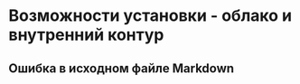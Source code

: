 
# Возможности установки - облако и внутренний контур
## Ошибка в исходном файле Markdown
[//]: # ()
[//]: # (mkdir fastboard)

[//]: # (cd fastboard)

[//]: # (```)

[//]: # ()
[//]: # (<div id="bkmrk--40">  )

[//]: # (</div><div id="bkmrk-%D0%9F%D1%80%D0%BE%D0%B2%D0%B5%D1%80%D1%8F%D0%B5%D0%BC-%D0%B8-%D1%83%D1%81%D1%82%D0%B0%D0%BD%D0%B0%D0%B2%D0%BB">Проверяем и устанавливаем данные для авторизации в базах данных и параметры подключения к контейнерам с базами в файле **docker-compose.yml**, в данный момент там установлены данные для подключения по умолчанию.</div><div id="bkmrk--41">  )

[//]: # (</div><div id="bkmrk-%D0%94%D0%B0%D0%BB%D0%B5%D0%B5-%D0%B8%D0%BC%D0%BF%D0%BE%D1%80%D1%82%D0%B8%D1%80%D1%83%D0%B5%D0%BC-%D0%BE%D0%B1">Далее импортируем образы контейнеров **fastboard:back** и **fastboard:front**, для этого выполняем команды:</div><div id="bkmrk--42">  )

[//]: # (</div>```)

[//]: # (docker load -i fastboard-back.tar)

[//]: # (docker load -i fastboard-front.tar)

[//]: # (```)

[//]: # ()
[//]: # (<div id="bkmrk-%D0%9F%D0%BE%D1%81%D0%BB%D0%B5-%D0%B7%D0%B0%D0%B3%D1%80%D1%83%D0%B7%D0%BA%D0%B8-%D0%BE%D0%B1%D1%80%D0%B0%D0%B7">После загрузки образов, запускаем контейнеры бэк и фронт, а также проверяем логи из запуска</div><div id="bkmrk--43">  )

[//]: # (</div>```)

[//]: # (docker-compose up -d)

[//]: # (docker-compose logs -f)

[//]: # (```)

[//]: # ()
[//]: # (<div id="bkmrk-docker-compose-up--d-4"></div><div id="bkmrk-%D0%B8%D0%BB%D0%B8%C2%A0">или </div>```)

[//]: # (docker-compose up -d)

[//]: # (docker-compose ps)

[//]: # (docker logs -f container_name)

[//]: # (```)

[//]: # ()
[//]: # (<div id="bkmrk-docker-compose-up--d-5"></div><div id="bkmrk-%D0%95%D1%81%D0%BB%D0%B8-%D0%BA%D0%BE%D0%BD%D1%82%D0%B5%D0%B9%D0%BD%D0%B5%D1%80%D1%8B-%D0%B7%D0%B0%D0%BF%D1%83">Если контейнеры запустились без проблем, то проверяем работу пройдя по ссылке указанной в **docker-compose.yml** для контейнера фронт: https://example.com</div>#### **14. Активация первого ключа )

[//]: # ()
[//]: # (После успешного развертывания нужно войти в API системы под техническим пользователем для активации первого лицензионного ключа. Этот пользователь имеет права администратора и остается в системе.)

[//]: # ()
[//]: # (##### **Входим в API**)

[//]: # ()
[//]: # (Переходим по адресу: **ваш\_бэкенд/docs/swagger,** находим блок аутентификации и метод **get\_token.** Жмем кнопку **TRY OUT**, вводим учетные данные:)

[//]: # ()
[//]: # (**Логин**: admin  )

[//]: # (**Пароль:** дата первого запуска контейнеров ГГГГ-MM-ДД)

[//]: # ()
[//]: # (Далее нажимаем кнопку **EXECUTE**)

[//]: # ()
[//]: # ([![image.png]&#40;https://book.winsolutions.ru/uploads/images/gallery/2024-02/scaled-1680-/ppzimage.png&#41;]&#40;https://book.winsolutions.ru/uploads/images/gallery/2024-02/ppzimage.png&#41;)

[//]: # ()
[//]: # (##### **Далее активируем лицензионный ключ** )

[//]: # ()
[//]: # (В блоке «Лицензия» находим метод Acivate, жмем кнопку **TRY OUT**, выбираем файл лицензии и нажимаем кнопку **EXECUTE**)

[//]: # ()
[//]: # ([![image.png]&#40;https://book.winsolutions.ru/uploads/images/gallery/2024-02/scaled-1680-/G3Gimage.png&#41;]&#40;https://book.winsolutions.ru/uploads/images/gallery/2024-02/G3Gimage.png&#41;)

[//]: # ()
[//]: # (##### **Система готова к работе**)

[//]: # ()
[//]: # (Теперь можно войти с помощью интерфейса и создать пользователей через панель администратора и выдавать им лицензии)

[//]: # ()
[//]: # (### **Установка системы без SSL &#40;http&#41;**)

[//]: # ()
[//]: # (#### **1. Для разворачивания контейнеров создаем директории для баз данных и обратного прокси**)

[//]: # ()
[//]: # (```)

[//]: # (mkdir resources)

[//]: # (```)

[//]: # ()
[//]: # (<div id="bkmrk--36"></div><div id="bkmrk--45"></div><div id="bkmrk--46">  )

[//]: # (</div>#### **2. Переходим в директорию баз данных и создаем директорию для postgres**)

[//]: # ()
[//]: # (```)

[//]: # (cd resources/)

[//]: # (mkdir postgres)

[//]: # (```)

[//]: # ()
[//]: # (<div id="bkmrk--47">  )

[//]: # (</div>#### **3. Переходим в директорию postgres, копируем в нее файл docker-compose.yml из предоставленного дистрибутива.** )

[//]: # ()
[//]: # (Создаем сеть для контейнеров базами данных и запускаем контейнер с postgres)

[//]: # ()
[//]: # (```)

[//]: # (cd postgres/)

[//]: # (docker network create resources)

[//]: # (docker-compose up -d)

[//]: # (```)

[//]: # ()
[//]: # (<div id="bkmrk--48"></div><div id="bkmrk-%D0%9F%D0%BE%D1%81%D0%BB%D0%B5-%D0%B7%D0%B0%D0%BF%D1%83%D1%81%D0%BA%D0%B0%2C-%D1%81%D0%BA%D0%B0%D1%87%D0%B0-4">После запуска, скачается необходимый образ и запустится контейнер postgres.</div><div id="bkmrk-%D0%9B%D0%BE%D0%B3%D0%B8%D0%BD-%D0%BF%D0%BE-%D1%83%D0%BC%D0%BE%D0%BB%D1%87%D0%B0%D0%BD%D0%B8%D1%8E%3A--1">**Логин по умолчанию:** postgres</div><div id="bkmrk-%D0%9F%D0%B0%D1%80%D0%BE%D0%BB%D1%8C%3A-postgres-1">**Пароль:** postgres</div><div id="bkmrk-%D0%B8%D0%B7%D0%BC%D0%B5%D0%BD%D0%B8%D1%82%D1%8C-%D0%BC%D0%BE%D0%B6%D0%BD%D0%BE-%D0%B2-%D1%84%D0%B0%D0%B9-3">*изменить можно в файле **docker-compose.yml** перед запуском контейнера*</div><div id="bkmrk--49"></div><div id="bkmrk--50"></div><div id="bkmrk--51">  )

[//]: # (</div>#### **4. Создаем базу данных postgres**)

[//]: # ()
[//]: # (C именем fastboard\_back. Cоздать можно разными способами, например подключиться к контейнеру при помощи PgAdmin или psql-16)

[//]: # ()
[//]: # (```bash)

[//]: # (sudo sh -c 'echo "deb http://apt.postgresql.org/pub/repos/apt $&#40;lsb_release -cs&#41;-pgdg main" > /etc/apt/sources.list.d/pgdg.list')

[//]: # (    curl -fsSL https://www.postgresql.org/media/keys/ACCC4CF8.asc | sudo gpg --dearmor -o /etc/apt/trusted.gpg.d/postgresql.gpg)

[//]: # (    apt update)

[//]: # (    apt install postgresql-client-16)

[//]: # (    psql -h 127.0.0.1 -U postgres)

[//]: # (                \l)

[//]: # (                CREATE DATABASE fastboard_back;)

[//]: # (                \l)

[//]: # (                \q)

[//]: # (```)

[//]: # ()
[//]: # (<div id="bkmrk--52">  )

[//]: # (</div><div id="bkmrk--53"></div><div id="bkmrk--54"></div><div id="bkmrk--55">  )

[//]: # (</div>#### **5. Переходим на директорию выше, т.е. в директорию resources**)

[//]: # ()
[//]: # (```)

[//]: # (cd ..)

[//]: # (```)

[//]: # ()
[//]: # (<div id="bkmrk--56"></div><div id="bkmrk-%D0%A1%D0%BE%D0%B7%D0%B4%D0%B0%D0%B5%D0%BC-%D0%B4%D0%B8%D1%80%D0%B5%D0%BA%D1%82%D0%BE%D1%80%D0%B8%D0%B8-%D0%B4">Создаем директории для Clickhouse переходим в нее</div><div id="bkmrk--57">  )

[//]: # (</div>```)

[//]: # (mkdir clickhouse)

[//]: # (cd  clickhouse/)

[//]: # (```)

[//]: # ()
[//]: # (<div id="bkmrk--58">  )

[//]: # (</div>#### **6. Копируем в директорию clickhouse файл docker-compose.yml и директории с конфигами &#40;etc, custom\_config&#41; из предоставленного дистрибутива Clickhouse.** )

[//]: # ()
[//]: # (Меняем параметры выделенной памяти для контейнера в файле **docker-compose.yml** &#40;по умолчанию выставлено от 2 до 8 Гб ОЗУ&#41; и запускаем контейнер с clickhouse)

[//]: # ()
[//]: # (```)

[//]: # (docker-compose up -d)

[//]: # (```)

[//]: # ()
[//]: # (<div id="bkmrk-%D0%9F%D0%BE%D1%81%D0%BB%D0%B5-%D0%B7%D0%B0%D0%BF%D1%83%D1%81%D0%BA%D0%B0%2C-%D1%81%D0%BA%D0%B0%D1%87%D0%B0-5">После запуска, скачается необходимый образ и запустится контейнер с clickhouse. </div><div id="bkmrk-%D0%9B%D0%BE%D0%B3%D0%B8%D0%BD%3A-admin-2">**Логин:** admin</div><div id="bkmrk-%D0%9F%D0%B0%D1%80%D0%BE%D0%BB%D1%8C%3A-passw0rd-1">**Пароль:** Passw0rd</div><div id="bkmrk-%D0%B8%D0%B7%D0%BC%D0%B5%D0%BD%D0%B8%D1%82%D1%8C-%D0%BC%D0%BE%D0%B6%D0%BD%D0%BE-%D0%B2-%D1%84%D0%B0%D0%B9-4">*изменить можно в файле **etc/users.xml** перед запуском контейнера*</div><div id="bkmrk--59"></div><div id="bkmrk--60">  )

[//]: # (</div>#### **7. Переходим на директорию выше, т.е. в директорию resources**)

[//]: # ()
[//]: # (```)

[//]: # (cd ..)

[//]: # (```)

[//]: # ()
[//]: # (<div id="bkmrk--61"></div>)

[//]: # (#### **8. Создаем директории для Redis и переходим в нее**)

[//]: # ()
[//]: # (```)

[//]: # (### **Установка системы с SSL &#40;https&#41;**)

[//]: # ()
[//]: # (#### **1. Для разворачивания контейнеров создаем директории для баз данных и обратного прокси**)

[//]: # ()
[//]: # (```)

[//]: # (mkdir resources)

[//]: # (mkdir traefik)

[//]: # (```)

[//]: # ()
[//]: # (<div id="bkmrk-mkdir-resources---%D0%B4%D0%B8"></div><div id="bkmrk--1"></div><div id="bkmrk--2">  )

[//]: # (</div>#### **2. Переходим в директорию баз данных и создаем директорию для postgres**)

[//]: # ()
[//]: # (```)

[//]: # (cd resources/)

[//]: # (mkdir postgres)

[//]: # (```)

[//]: # ()
[//]: # (<div id="bkmrk--4">  )

[//]: # (</div>#### **3. Переходим в директорию postgres, копируем в нее файл docker-compose.yml из предоставленного дистрибутива.** )

[//]: # ()
[//]: # (Создаем сеть для контейнеров базами данных и запускаем контейнер с postgres)

[//]: # ()
[//]: # (```)

[//]: # (cd postgres/)

[//]: # (docker network create resources)

[//]: # (docker-compose up -d)

[//]: # (```)

[//]: # ()
[//]: # (<div id="bkmrk-cd-postgres%2F"></div><div id="bkmrk-%D0%9F%D0%BE%D1%81%D0%BB%D0%B5-%D0%B7%D0%B0%D0%BF%D1%83%D1%81%D0%BA%D0%B0%2C-%D1%81%D0%BA%D0%B0%D1%87%D0%B0">После запуска, скачается необходимый образ и запустится контейнер postgres.</div><div id="bkmrk-%D0%9B%D0%BE%D0%B3%D0%B8%D0%BD-%D0%BF%D0%BE-%D1%83%D0%BC%D0%BE%D0%BB%D1%87%D0%B0%D0%BD%D0%B8%D1%8E%3A-">**Логин по умолчанию:** postgres</div><div id="bkmrk-%D0%9F%D0%B0%D1%80%D0%BE%D0%BB%D1%8C%3A-postgres">**Пароль:** postgres</div><div id="bkmrk-%D0%B8%D0%B7%D0%BC%D0%B5%D0%BD%D0%B8%D1%82%D1%8C-%D0%BC%D0%BE%D0%B6%D0%BD%D0%BE-%D0%B2-%D1%84%D0%B0%D0%B9">*изменить можно в файле **docker-compose.yml** перед запуском контейнера*</div><div id="bkmrk-"></div><div id="bkmrk--6"></div><div id="bkmrk--7">  )

[//]: # (</div>#### **4. Создаем базу данных postgres, например с именем fastboard\_back, создать можно разными способами, например подключиться к контейнеру при помощи PgAdmin**)

[//]: # ()
[//]: # (<div id="bkmrk-%D0%92%D0%BE%D1%81%D1%81%D1%82%D0%B0%D0%BD%D0%B0%D0%B2%D0%BB%D0%B8%D0%B2%D0%B0%D0%B5%D0%BC-%D0%B1%D0%B0%D0%B7%D1%83">Восстанавливаем базу postgres, файл с бэкапом чистой базы **fastboard\_back.sql,** который находится в директории 1. Postgres переданного дистрибутива, восстанавливать например через PgAdmin.</div><div id="bkmrk-%D0%92-%D0%B4%D0%B0%D0%BD%D0%BD%D1%8B%D0%B9-%D0%BC%D0%BE%D0%BC%D0%B5%D0%BD%D1%82-%D0%B2-%D0%BC%D0%BE">В момент запуска конейнера, пройдут миграции и создастся база данных с логином и паролем по умолчанию.</div><div id="bkmrk--9"></div><div id="bkmrk-%D0%9B%D0%BE%D0%B3%D0%B8%D0%BD%3A-admin">**Логин:** admin</div><div id="bkmrk-%D0%9F%D0%B0%D1%80%D0%BE%D0%BB%D1%8C%3A-yyyy-mm-dd-%28">**Пароль:** YYYY-MM-DD &#40;дата первого запуска контейнеров&#41;</div><div id="bkmrk--3"></div><div id="bkmrk--10"></div><div id="bkmrk--11">  )

[//]: # (</div>#### **5. Переходим на директорию выше, т.е. в директорию resources**)

[//]: # ()
[//]: # (```)

[//]: # (cd ..)

[//]: # (```)

[//]: # ()
[//]: # (<div id="bkmrk--13"></div><div id="bkmrk-%C2%A0-%C2%A0%D0%A1%D0%BE%D0%B7%D0%B4%D0%B0%D0%B5%D0%BC-%D0%B4%D0%B8%D1%80%D0%B5%D0%BA%D1%82%D0%BE%D1%80%D0%B8">Создаем директории для Clickhouse переходим в нее</div><div id="bkmrk--14">  )

[//]: # (</div>```)

[//]: # (mkdir clickhouse)

[//]: # (cd  clickhouse/)

[//]: # (```)

[//]: # ()
[//]: # ()
[//]: # (#### **6. Копируем в директорию clickhouse файл docker-compose.yml и директорию с конфигами etc из предоставленного дистрибутива Clickhouse.**)

[//]: # ()
[//]: # (Меняем параметры выделенной памяти для контейнера в файле **docker-compose.yml** &#40;по умолчанию выставлено от 2 до 8 Гб ОЗУ&#41; и запускаем контейнер с clickhouse)

[//]: # ()
[//]: # (```)

[//]: # (docker-compose up -d)

[//]: # (```)

[//]: # ()
[//]: # (<div id="bkmrk-%D0%9F%D0%BE%D1%81%D0%BB%D0%B5-%D0%B7%D0%B0%D0%BF%D1%83%D1%81%D0%BA%D0%B0%2C-%D1%81%D0%BA%D0%B0%D1%87%D0%B0-1">После запуска, скачается необходимый образ и запустится контейнер с clickhouse. </div><div id="bkmrk-%D0%9B%D0%BE%D0%B3%D0%B8%D0%BD%3A-admin-1">**Логин:** admin</div><div id="bkmrk-%D0%9F%D0%B0%D1%80%D0%BE%D0%BB%D1%8C%3A-passw0rd">**Пароль:** Passw0rd</div><div id="bkmrk-%D0%B8%D0%B7%D0%BC%D0%B5%D0%BD%D0%B8%D1%82%D1%8C-%D0%BC%D0%BE%D0%B6%D0%BD%D0%BE-%D0%B2-%D1%84%D0%B0%D0%B9-1">*изменить можно в файле **docker-compose.yml** перед запуском контейнера*</div><div id="bkmrk--17"></div><div id="bkmrk--18">  )

[//]: # (</div>#### **7. Переходим на директорию выше, т.е. в директорию resources**)

[//]: # ()
[//]: # (```)

[//]: # (cd ..)

[//]: # (```)

[//]: # ()
[//]: # (<div id="bkmrk--20"></div>#### **8. Создаем директории для Redis и переходим в нее**)

[//]: # ()
[//]: # (```)

[//]: # (mkdir redis)

[//]: # (cd  redis/)

[//]: # (```)

[//]: # ()
[//]: # (<div id="bkmrk--22">  )

[//]: # (</div>#### **9. Создаем директории для баз и логов redis**)

[//]: # ()
[//]: # (```)

[//]: # (mkdir -p data/{bases,log})

[//]: # (```)

[//]: # ()
[//]: # (#### **10. Копируем в директорию redis файл docker-compose.yml и директорию с конфигами etc из предоставленного дистрибутива Redis. Запускаем контейнер с Redis**)

[//]: # ()
[//]: # (```)

[//]: # (docker-compose up -d)

[//]: # (```)

[//]: # ()
[//]: # (<div id="bkmrk-%D0%9F%D0%BE%D1%81%D0%BB%D0%B5-%D0%B7%D0%B0%D0%BF%D1%83%D1%81%D0%BA%D0%B0%2C-%D1%81%D0%BA%D0%B0%D1%87%D0%B0-2">После запуска, скачается необходимый образ и запустится контейнер с redis.</div><div id="bkmrk-%D0%9F%D0%B0%D1%80%D0%BE%D0%BB%D1%8C-%D0%BF%D0%BE-%D1%83%D0%BC%D0%BE%D0%BB%D1%87%D0%B0%D0%BD%D0%B8%D1%8E%3A">**Пароль по умолчанию:** Passw0rd,</div><div id="bkmrk-%D0%B8%D0%B7%D0%BC%D0%B5%D0%BD%D0%B8%D1%82%D1%8C-%D0%BC%D0%BE%D0%B6%D0%BD%D0%BE-%D0%B2-%D1%84%D0%B0%D0%B9-2">*изменить можно в файле **etc/redis.conf** перед запуском контейнера*</div><div id="bkmrk--5"></div>#### **11. Создаем директории для RabbitMQ и переходим в нее**)

[//]: # ()
[//]: # (<div id="bkmrk-%D0%94%D0%BB%D1%8F-%D0%B4%D0%BE%D1%81%D1%82%D1%83%D0%BF%D0%B0-%D0%BA-%D0%B2%D0%B5%D0%B1-%D0%B8%D0%BD"><div id="bkmrk-%D0%94%D0%BB%D1%8F-%D0%B4%D0%BE%D1%81%D1%82%D1%83%D0%BF%D0%B0-%D0%BA-%D0%B2%D0%B5%D0%B1-%D0%B8%D0%BD-1">Для доступа к веб-интерфейсу Traefik нужно сгенерировать и подставить пароль в файл docker-compose.yml, для этого выполняем следующие шаги:</div><div id="bkmrk--8"></div></div>```)

[//]: # (mkdir rabbitmq)

[//]: # (cd rabbitmq/)

[//]: # (```)

[//]: # ()
[//]: # (<div id="bkmrk-%D0%9A%D0%BE%D0%BF%D0%B8%D1%80%D1%83%D0%B5%D0%BC-%D0%B2-%D0%B4%D0%B8%D1%80%D0%B5%D0%BA%D1%82%D0%BE%D1%80%D0%B8"><div id="bkmrk--30">Копируем в директорию RabbitMQ файл **docker-compose.yml** из предоставленного дистрибутива RabbitMQ. Запускаем контейнер с RabbitMQ</div><div id="bkmrk--12"></div></div>```)

[//]: # (docker-compose up -d)

[//]: # (```)

[//]: # ()
[//]: # (<div id="bkmrk-%D0%9F%D0%BE%D1%81%D0%BB%D0%B5-%D0%B7%D0%B0%D0%BF%D1%83%D1%81%D0%BA%D0%B0%2C-%D1%81%D0%BA%D0%B0%D1%87%D0%B0-3"><div id="bkmrk-%D0%B7%D0%B0%D0%BC%D0%B5%D0%BD%D0%B8%D1%82%D1%8C-passw0rd-%D0%BD%D0%B0">После запуска, скачается необходимый образ и запустится контейнер с RabbitMQ.   )

[//]: # (**Логин и пароль** по умолчанию: fb_rabbit,   )

[//]: # (*изменить можно в файле **docker-compose.yml** перед запуском контейнера*</div><div id="bkmrk--16"></div><div id="bkmrk-%D0%A2%D0%B5%D0%BF%D0%B5%D1%80%D1%8C-%D0%BD%D1%83%D0%B6%D0%BD%D0%BE-%D1%81%D0%BE%D0%B7%D0%B4%D0%B0%D1%82%D1%8C">Теперь нужно создать VHOST для контейнера бэк:</div></div>```bash)

[//]: # (docker exec -it rabbitmq_1 bash)

[//]: # (    rabbitmqctl add_vhost fb1)

[//]: # (    rabbitmqctl list_vhosts)

[//]: # (    rabbitmqctl set_permissions -p "fb1" "fb_rabbit" ".*" ".*" ".*")

[//]: # (```)

[//]: # ()
[//]: # (<div id="bkmrk--26"></div>#### **12. Переходим в директорию traefik и копируем в нее файл docker-compose.yml из из предоставленного дистрибутива Traefik**)

[//]: # ()
[//]: # (<div id="bkmrk-%D0%94%D0%BB%D1%8F-%D0%B4%D0%BE%D1%81%D1%82%D1%83%D0%BF%D0%B0-%D0%BA-%D0%B2%D0%B5%D0%B1-%D0%B8%D0%BD-2">Для доступа к веб-интерфейсу Traefik нужно сгенерировать и подставить пароль в файл docker-compose.yml, для этого выполняем следующие шаги:</div><div id="bkmrk--21"></div>```)

[//]: # (cd ../../traefik)

[//]: # (apt install apache2-utils)

[//]: # (```)

[//]: # ()
[//]: # (<div id="bkmrk--29">  )

[//]: # (</div><p class="callout info">**ВАЖНО!** Мы должны экранировать каждый символ “$” в нашем зашифрованном пароле &#40;заменить $ на $$&#41;, так как мы используем пароль напрямую в docker-compose.yml</p>)

[//]: # ()
[//]: # (<div id="bkmrk--23">  )

[//]: # (</div>```)

[//]: # (echo $&#40;htpasswd -nb admin Passw0rd&#41; | sed -e s/\\$/\\$\\$/g)

[//]: # (```)

[//]: # ()
[//]: # (<div id="bkmrk-%D0%97%D0%B0%D0%BC%D0%B5%D0%BD%D0%B8%D1%82%D1%8C-passw0rd-%D0%BD%D0%B0">Заменить Passw0rd на свой пароль.</div><div id="bkmrk--31">  )

[//]: # (</div><div id="bkmrk-%D0%9F%D1%80%D0%B8%D0%BC%D0%B5%D1%80-%D0%B2%D1%8B%D0%B2%D0%BE%D0%B4%D0%B0-%D0%BA%D0%BE%D0%BC%D0%B0%D0%BD%D0%B4">*Пример вывода команды &#40;результат будет разный при каждом запуске команды&#41;:*</div><div id="bkmrk--32">  )

[//]: # (</div>```)

[//]: # (admin:$$2y$$05$$iSGcI0SpukDoOZolGkfghIFe31e47F5vewcjlhzhgf0EHo45H.dFyKW)

[//]: # (```)

[//]: # ()
[//]: # (<div id="bkmrk--33"></div><div id="bkmrk-%D0%92%D1%8B%D0%B2%D0%BE%D0%B4-%D0%BA%D0%BE%D0%BC%D0%B0%D0%BD%D0%B4%D1%8B-%D0%BD%D1%83%D0%B6%D0%BD%D0%BE-">Вывод команды нужно поместить в наш docker-compose.yml внутрь traefik метки, заменив &lt;USER-PASSWORD-OUTPUT&gt; в примере ниже.</div><div id="bkmrk--35">  )

[//]: # (</div>```)

[//]: # ( "traefik.http.middlewares.auth.basicauth.users=<USER-PASSWORD-OUTPUT>")

[//]: # (```)

[//]: # ()
[//]: # (<div id="bkmrk-%C2%A0-%C2%A0-%C2%A0---%22traefik.htt"></div><div id="bkmrk-%D0%9F%D0%BE%D1%81%D0%BB%D0%B5-%D1%81%D0%BE%D0%B7%D0%B4%D0%B0%D0%BD%D0%B8%D1%8F-%D0%B8-%D1%83%D1%81%D1%82">После создания и установки пользователя и пароля, создаем сеть докер для Traefik и запускаем контейнер с Traefik</div><div id="bkmrk--37">  )

[//]: # (</div>```)

[//]: # (docker network create traefik)

[//]: # (docker-compose up -d)

[//]: # (```)

[//]: # ()
[//]: # (<div id="bkmrk-docker-network-creat-1">После запуска, скачается необходимый образ и запустится контейнер с Traefik.</div><div id="bkmrk--25"></div><div id="bkmrk--38">  )

[//]: # (</div><p class="callout danger">**ВАЖНО! Для разворачивания проекта необходимо заранее иметь две DNS-записи на IP сервера, где разворачивается проект. Записи нужны для получения сертификатов от Let's Encrypt и шифрования трафика Они включаются в сборку программы для развертывания на конкретном сервере.**</p>)

[//]: # ()
[//]: # (*Например:*  )

[//]: # (front.example.com  )

[//]: # (back.example.com)

[//]: # ()
[//]: # (#### **13. Создаем директорию для FastBoard, переходим в нее, копируем docker-compose.yml и образы docker в рабочую директорию проекта**)

[//]: # ()
[//]: # (<div id="bkmrk-%D0%A1%D0%BE%D0%B7%D0%B4%D0%B0%D0%B5%D0%BC-%D0%B4%D0%B8%D1%80%D0%B5%D0%BA%D1%82%D0%BE%D1%80%D0%B8%D1%8E-%D0%B4">Создаем директорию для FastBoard, переходим в нее, копируем **docker-compose.yml** и образы docker в рабочую директорию проекта</div><div id="bkmrk--39">  )

[//]: # (</div>```)

[//]: # (cd ..)

[//]: # (mkdir redis)

[//]: # (cd  redis/)

[//]: # (```)

[//]: # ()
[//]: # (<div id="bkmrk--63">  )

[//]: # (</div>#### **9. Создаем директории для баз и логов redis**)

[//]: # ()
[//]: # (```)

[//]: # (mkdir -p data/{bases,log})

[//]: # (```)

[//]: # ()
[//]: # (#### **10. Копируем в директорию redis файл docker-compose.yml и директорию с конфигами etc из предоставленного дистрибутива Redis. Запускаем контейнер с Redis**)

[//]: # ()
[//]: # (```)

[//]: # (docker-compose up -d)

[//]: # (```)

[//]: # ()
[//]: # (<div id="bkmrk-%D0%9F%D0%BE%D1%81%D0%BB%D0%B5-%D0%B7%D0%B0%D0%BF%D1%83%D1%81%D0%BA%D0%B0%2C-%D1%81%D0%BA%D0%B0%D1%87%D0%B0-6">После запуска, скачается необходимый образ и запустится контейнер с redis.</div><div id="bkmrk-%D0%9F%D0%B0%D1%80%D0%BE%D0%BB%D1%8C-%D0%BF%D0%BE-%D1%83%D0%BC%D0%BE%D0%BB%D1%87%D0%B0%D0%BD%D0%B8%D1%8E%3A-1">**Пароль по умолчанию:** Passw0rd,</div><div id="bkmrk-%D0%B8%D0%B7%D0%BC%D0%B5%D0%BD%D0%B8%D1%82%D1%8C-%D0%BC%D0%BE%D0%B6%D0%BD%D0%BE-%D0%B2-%D1%84%D0%B0%D0%B9-5">*изменить можно в файле **etc/redis.conf** перед запуском контейнера*</div><div id="bkmrk--65"></div><div id="bkmrk--66">  )

[//]: # (</div>#### **11. Создаем директории для RabbitMQ и переходим в нее**)

[//]: # ()
[//]: # (<div id="bkmrk-%D0%94%D0%BB%D1%8F-%D0%B4%D0%BE%D1%81%D1%82%D1%83%D0%BF%D0%B0-%D0%BA-%D0%B2%D0%B5%D0%B1-%D0%B8%D0%BD-3">Для доступа к веб-интерфейсу Traefik нужно сгенерировать и подставить пароль в файл docker-compose.yml, для этого выполняем следующие шаги:</div><div id="bkmrk--67"></div>```)

[//]: # (mkdir rabbitmq)

[//]: # (cd rabbitmq/)

[//]: # (```)

[//]: # ()
[//]: # (<div id="bkmrk-%D0%9A%D0%BE%D0%BF%D0%B8%D1%80%D1%83%D0%B5%D0%BC-%D0%B2-%D0%B4%D0%B8%D1%80%D0%B5%D0%BA%D1%82%D0%BE%D1%80%D0%B8-1">Копируем в директорию RabbitMQ файл **docker-compose.yml** из предоставленного дистрибутива RabbitMQ. Запускаем контейнер с RabbitMQ</div><div id="bkmrk--68"></div>```)

[//]: # (docker-compose up -d)

[//]: # (```)

[//]: # ()
[//]: # (<div id="bkmrk-%D0%9F%D0%BE%D1%81%D0%BB%D0%B5-%D0%B7%D0%B0%D0%BF%D1%83%D1%81%D0%BA%D0%B0%2C-%D1%81%D0%BA%D0%B0%D1%87%D0%B0-7">После запуска, скачается необходимый образ и запустится контейнер с RabbitMQ.   )

[//]: # (**Логин и пароль** по умолчанию: fb_rabbit,   )

[//]: # (*изменить можно в файле **docker-compose.yml** перед запуском контейнера*</div><div id="bkmrk--69"></div><div id="bkmrk-%D0%A2%D0%B5%D0%BF%D0%B5%D1%80%D1%8C-%D0%BD%D1%83%D0%B6%D0%BD%D0%BE-%D1%81%D0%BE%D0%B7%D0%B4%D0%B0%D1%82%D1%8C-1">Теперь нужно создать VHOST для контейнера бэк:</div>```bash)

[//]: # (docker exec -it rabbitmq_1 bash)

[//]: # (    rabbitmqctl add_vhost fb1)

[//]: # (    rabbitmqctl list_vhosts)

[//]: # (    rabbitmqctl set_permissions -p "fb1" "fb_rabbit" ".*" ".*" ".*")

[//]: # (```)

[//]: # ()
[//]: # (#### **12. Создаем директорию для FastBoard,** )

[//]: # ()
[//]: # (Переходим в нее, копируем **docker-compose.yml**, **license\_rsa.pub** и образы docker из архива **fastboard.tar.gz** в рабочую директорию проекта)

[//]: # ()
[//]: # (```)

[//]: # (cd ..)

[//]: # (mkdir fastboard)

[//]: # (cd fastboard)

[//]: # (```)

[//]: # ()
[//]: # (<div id="bkmrk--71">  )

[//]: # (</div><div id="bkmrk-%D0%9F%D1%80%D0%BE%D0%B2%D0%B5%D1%80%D1%8F%D0%B5%D0%BC-%D0%B8-%D1%83%D1%81%D1%82%D0%B0%D0%BD%D0%B0%D0%B2%D0%BB-1">Проверяем и устанавливаем данные для авторизации в базах данных и параметры подключения к контейнерам с базами в файле **docker-compose.yml**, в данный момент там установлены данные для подключения по умолчанию.</div><div id="bkmrk--72">  )

[//]: # (</div><div id="bkmrk-%D0%94%D0%B0%D0%BB%D0%B5%D0%B5-%D0%B8%D0%BC%D0%BF%D0%BE%D1%80%D1%82%D0%B8%D1%80%D1%83%D0%B5%D0%BC-%D0%BE%D0%B1-1">Далее импортируем образы контейнеров **fastboard:back** и **fastboard:front**, для этого выполняем команды:</div><div id="bkmrk--73">  )

[//]: # (</div>```)

[//]: # (docker load -i fastboard-back.tar)

[//]: # (docker load -i fastboard-front.tar)

[//]: # (```)

[//]: # ()
[//]: # (<div id="bkmrk-%D0%9F%D0%BE%D1%81%D0%BB%D0%B5-%D0%B7%D0%B0%D0%B3%D1%80%D1%83%D0%B7%D0%BA%D0%B8-%D0%BE%D0%B1%D1%80%D0%B0%D0%B7-1">После загрузки образов, запускаем контейнеры бэк и фронт, а также проверяем логи из запуска</div><div id="bkmrk--74">  )

[//]: # (</div>```)

[//]: # (docker-compose up -d)

[//]: # (docker-compose logs -f)

[//]: # (```)

[//]: # ()
[//]: # (<div id="bkmrk--75"></div><div id="bkmrk-%D0%B8%D0%BB%D0%B8%C2%A0-1">или </div>```)

[//]: # (docker-compose up -d)

[//]: # (docker-compose ps)

[//]: # (docker logs -f container_name)

[//]: # (```)

[//]: # ()
[//]: # (<div id="bkmrk--76"></div><div id="bkmrk-%D0%92-%D0%BC%D0%BE%D0%BC%D0%B5%D0%BD%D1%82-%D0%B7%D0%B0%D0%BF%D1%83%D1%81%D0%BA%D0%B0-%D0%BA%D0%BE%D0%BD">В момент запуска конейнера c бэкенд приложения, пройдут миграции и создастся база данных с логином и паролем по умолчанию. Логин admin пароль YYYY-MM-DD &#40;дата первого запуска контейнеров&#41;</div><div id="bkmrk--77"></div><div id="bkmrk-%D0%95%D1%81%D0%BB%D0%B8-%D0%BA%D0%BE%D0%BD%D1%82%D0%B5%D0%B9%D0%BD%D0%B5%D1%80%D1%8B-%D0%B7%D0%B0%D0%BF%D1%83-1">Если контейнеры запустились без проблем, то проверяем работу пройдя по ссылке указанной в **docker-compose.yml** для контейнера фронт: https://example.com</div>#### **13. Превый вход в систему и пользователи** )

[//]: # ()
[//]: # (После успешного развертывания нужно войти в API системы под техническим пользователем для активации первого лицензионного ключа. Этот пользователь имеет права администратора и остается в системе.)

[//]: # ()
[//]: # (##### **Входим в API**)

[//]: # ()
[//]: # (Переходим по адресу: **ваш\_бэкенд/docs/swagger,** находим блок аутентификации и метод **get\_token.** Жмем кнопку **TRY OUT**, вводим учетные данные:)

[//]: # ()
[//]: # (**Логин**: admin  )

[//]: # (**Пароль:** дата первого запуска контейнеров ГГГГ-MM-ДД)

[//]: # ()
[//]: # (Далее нажимаем кнопку **EXECUTE**)

[//]: # ()
[//]: # ([![image.png]&#40;https://book.winsolutions.ru/uploads/images/gallery/2024-02/scaled-1680-/ppzimage.png&#41;]&#40;https://book.winsolutions.ru/uploads/images/gallery/2024-02/ppzimage.png&#41;)

[//]: # ()
[//]: # (##### **Далее активируем лицензионный ключ** )

[//]: # ()
[//]: # (В блоке «Лицензия» находим метод Acivate, жмем кнопку **TRY OUT**, выбираем файл лицензии и нажимаем кнопку **EXECUTE**)

[//]: # ()
[//]: # ([![image.png]&#40;https://book.winsolutions.ru/uploads/images/gallery/2024-02/scaled-1680-/G3Gimage.png&#41;]&#40;https://book.winsolutions.ru/uploads/images/gallery/2024-02/G3Gimage.png&#41;)

[//]: # ()
[//]: # (##### **Система готова к работе**)

[//]: # ()
[//]: # (Теперь можно войти спомощью интерфейса и создать пользователей через панель администратора и выдавать им лицензии)